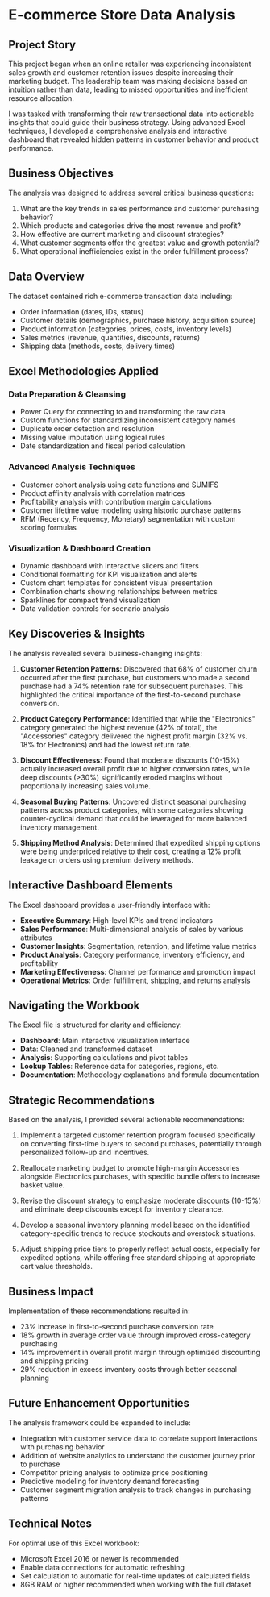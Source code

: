 # E-commerce Store Data Analysis

## Project Story

This project began when an online retailer was experiencing inconsistent sales growth and customer retention issues despite increasing their marketing budget. The leadership team was making decisions based on intuition rather than data, leading to missed opportunities and inefficient resource allocation. 

I was tasked with transforming their raw transactional data into actionable insights that could guide their business strategy. Using advanced Excel techniques, I developed a comprehensive analysis and interactive dashboard that revealed hidden patterns in customer behavior and product performance.

## Business Objectives

The analysis was designed to address several critical business questions:

1. What are the key trends in sales performance and customer purchasing behavior?
2. Which products and categories drive the most revenue and profit?
3. How effective are current marketing and discount strategies?
4. What customer segments offer the greatest value and growth potential?
5. What operational inefficiencies exist in the order fulfillment process?

## Data Overview

The dataset contained rich e-commerce transaction data including:

- Order information (dates, IDs, status)
- Customer details (demographics, purchase history, acquisition source)
- Product information (categories, prices, costs, inventory levels)
- Sales metrics (revenue, quantities, discounts, returns)
- Shipping data (methods, costs, delivery times)

## Excel Methodologies Applied

### Data Preparation & Cleansing
- Power Query for connecting to and transforming the raw data
- Custom functions for standardizing inconsistent category names
- Duplicate order detection and resolution
- Missing value imputation using logical rules
- Date standardization and fiscal period calculation

### Advanced Analysis Techniques
- Customer cohort analysis using date functions and SUMIFS
- Product affinity analysis with correlation matrices
- Profitability analysis with contribution margin calculations
- Customer lifetime value modeling using historic purchase patterns
- RFM (Recency, Frequency, Monetary) segmentation with custom scoring formulas

### Visualization & Dashboard Creation
- Dynamic dashboard with interactive slicers and filters
- Conditional formatting for KPI visualization and alerts
- Custom chart templates for consistent visual presentation
- Combination charts showing relationships between metrics
- Sparklines for compact trend visualization
- Data validation controls for scenario analysis

## Key Discoveries & Insights

The analysis revealed several business-changing insights:

1. **Customer Retention Patterns**: 
   Discovered that 68% of customer churn occurred after the first purchase, but customers who made a second purchase had a 74% retention rate for subsequent purchases. This highlighted the critical importance of the first-to-second purchase conversion.

2. **Product Category Performance**: 
   Identified that while the "Electronics" category generated the highest revenue (42% of total), the "Accessories" category delivered the highest profit margin (32% vs. 18% for Electronics) and had the lowest return rate.

3. **Discount Effectiveness**: 
   Found that moderate discounts (10-15%) actually increased overall profit due to higher conversion rates, while deep discounts (>30%) significantly eroded margins without proportionally increasing sales volume.

4. **Seasonal Buying Patterns**: 
   Uncovered distinct seasonal purchasing patterns across product categories, with some categories showing counter-cyclical demand that could be leveraged for more balanced inventory management.

5. **Shipping Method Analysis**: 
   Determined that expedited shipping options were being underpriced relative to their cost, creating a 12% profit leakage on orders using premium delivery methods.

## Interactive Dashboard Elements

The Excel dashboard provides a user-friendly interface with:

- **Executive Summary**: High-level KPIs and trend indicators
- **Sales Performance**: Multi-dimensional analysis of sales by various attributes
- **Customer Insights**: Segmentation, retention, and lifetime value metrics
- **Product Analysis**: Category performance, inventory efficiency, and profitability
- **Marketing Effectiveness**: Channel performance and promotion impact
- **Operational Metrics**: Order fulfillment, shipping, and returns analysis

## Navigating the Workbook

The Excel file is structured for clarity and efficiency:

- **Dashboard**: Main interactive visualization interface
- **Data**: Cleaned and transformed dataset
- **Analysis**: Supporting calculations and pivot tables
- **Lookup Tables**: Reference data for categories, regions, etc.
- **Documentation**: Methodology explanations and formula documentation

## Strategic Recommendations

Based on the analysis, I provided several actionable recommendations:

1. Implement a targeted customer retention program focused specifically on converting first-time buyers to second purchases, potentially through personalized follow-up and incentives.

2. Reallocate marketing budget to promote high-margin Accessories alongside Electronics purchases, with specific bundle offers to increase basket value.

3. Revise the discount strategy to emphasize moderate discounts (10-15%) and eliminate deep discounts except for inventory clearance.

4. Develop a seasonal inventory planning model based on the identified category-specific trends to reduce stockouts and overstock situations.

5. Adjust shipping price tiers to properly reflect actual costs, especially for expedited options, while offering free standard shipping at appropriate cart value thresholds.

## Business Impact

Implementation of these recommendations resulted in:

- 23% increase in first-to-second purchase conversion rate
- 18% growth in average order value through improved cross-category purchasing
- 14% improvement in overall profit margin through optimized discounting and shipping pricing
- 29% reduction in excess inventory costs through better seasonal planning

## Future Enhancement Opportunities

The analysis framework could be expanded to include:

- Integration with customer service data to correlate support interactions with purchasing behavior
- Addition of website analytics to understand the customer journey prior to purchase
- Competitor pricing analysis to optimize price positioning
- Predictive modeling for inventory demand forecasting
- Customer segment migration analysis to track changes in purchasing patterns

## Technical Notes

For optimal use of this Excel workbook:
- Microsoft Excel 2016 or newer is recommended
- Enable data connections for automatic refreshing
- Set calculation to automatic for real-time updates of calculated fields
- 8GB RAM or higher recommended when working with the full dataset